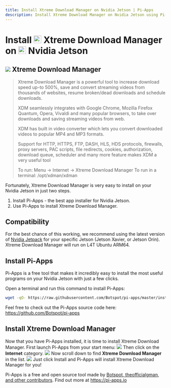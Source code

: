 ```yaml
---
title: Install Xtreme Download Manager on Nvidia Jetson | Pi-Apps
description: Install Xtreme Download Manager on Nvidia Jetson using Pi-Apps
---
```

<div class="simple-install-content content">

# Install <img src="/img/app-icons/Xtreme Download Manager/icon-64.png" height=24> Xtreme Download Manager on <img src=/img/other-icons/nvidia-icon.svg height=24> Nvidia Jetson

## <img src="/img/app-icons/Xtreme Download Manager/icon-64.png"> Xtreme Download Manager
> Xtreme Download Manager is a powerful tool to increase download speed up-to 500%, save and convert streaming videos from thousands of websites, resume broken/dead downloads and schedule downloads.
> 
> XDM seamlessly integrates with Google Chrome, Mozilla Firefox Quantum, Opera, Vivaldi and many popular browsers, to take over downloads and saving streaming videos from web.
> 
> XDM has built in video converter which lets you convert downloaded videos to popular MP4 and MP3 formats.
> 
> Support for HTTP, HTTPS, FTP, DASH, HLS, HDS protocols, firewalls, proxy servers, PAC scripts, file redirects, cookies, authorization, download queue, scheduler and many more feature makes XDM a very useful tool
> 
> To run: Menu -> Internet -> Xtreme Download Manager
> To run in a terminal: /opt/xdman/xdman

Fortunately, Xtreme Download Manager is very easy to install on your Nvidia Jetson in just two steps.
1. Install Pi-Apps - the best app installer for Nvidia Jetson.
2. Use Pi-Apps to install Xtreme Download Manager.
</div>
<div class="simple-install-content content">

## Compatibility
For the best chance of this working, we recommend using the latest version of [Nvidia Jetpack](https://developer.nvidia.com/embedded/jetpack-archive) for your specific Jetson (Jetson Xavier, or Jetson Orin).
Xtreme Download Manager will run on L4T Ubuntu ARM64.
</div>
<div class="simple-install-content content">

## Install Pi-Apps

Pi-Apps is a free tool that makes it incredibly easy to install the most useful programs on your Nvidia Jetson with just a few clicks.

Open a terminal and run this command to install Pi-Apps:
```bash
wget -qO- https://raw.githubusercontent.com/Botspot/pi-apps/master/install | bash
```
Feel free to check out the Pi-Apps source code here: https://github.com/Botspot/pi-apps
</div>
<div class="simple-install-content content">

## Install Xtreme Download Manager

Now that you have Pi-Apps installed, it is time to install Xtreme Download Manager.
First launch Pi-Apps from your start menu:
<img src="/img/start-menu.png">
Then click on the <b>Internet</b> category.
<img src="/img/category-selections/Internet.png">
Now scroll down to find <b>Xtreme Download Manager</b> in the list.
<img src="/img/app-icons/Xtreme Download Manager/app-selection.png">
Just click Install and Pi-Apps will install Xtreme Download Manager for you!
</div>
<div class="simple-install-content content">

Pi-Apps is a free and open source tool made by [Botspot, theofficialgman, and other contributors](/about/#contributors). Find out more at https://pi-apps.io
</div>
